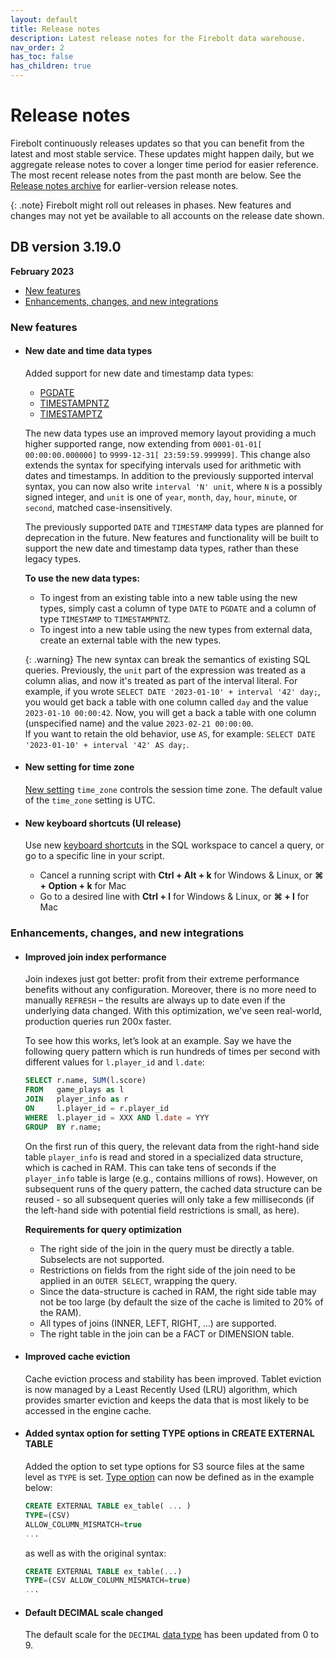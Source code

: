 ```yaml
---
layout: default
title: Release notes
description: Latest release notes for the Firebolt data warehouse.
nav_order: 2
has_toc: false
has_children: true
---
```


# Release notes

Firebolt continuously releases updates so that you can benefit from the latest and most stable service. These updates might happen daily, but we aggregate release notes to cover a longer time period for easier reference. The most recent release notes from the past month are below. See the [Release notes archive](../release-notes/release-notes-archive.md) for earlier-version release notes.

{: .note}
Firebolt might roll out releases in phases. New features and changes may not yet be available to all accounts on the release date shown.

## DB version 3.19.0 
**February 2023**

* [New features](#new-features)
* [Enhancements, changes, and new integrations](#enhancements-changes-and-new-integrations)

### New features

* #### <!--- FIR-16297 —-->New date and time data types

  Added support for new date and timestamp data types:

  * [PGDATE](../general-reference/date-data-type.md)
  * [TIMESTAMPNTZ](../general-reference/timestampntz-data-type.md)
  * [TIMESTAMPTZ](../general-reference/timestamptz-data-type.md)

  The new data types use an improved memory layout providing a much higher supported range, now extending from `0001-01-01[ 00:00:00.000000]` to `9999-12-31[ 23:59:59.999999]`. This change also extends the syntax for specifying intervals used for arithmetic with dates and timestamps. In addition to the previously supported interval syntax, you can now also write `interval 'N' unit`, where `N` is a possibly signed integer, and `unit` is one of `year`, `month`, `day`, `hour`, `minute`, or `second`, matched case-insensitively.

  The previously supported `DATE` and `TIMESTAMP` data types are planned for deprecation in the future. New features and functionality will be built to support the new date and timestamp data types, rather than these legacy types. 
  
  **To use the new data types:**
  * To ingest from an existing table into a new table using the new types, simply cast a column of type `DATE` to `PGDATE` and a column of type `TIMESTAMP` to `TIMESTAMPNTZ`. 
  * To ingest into a new table using the new types from external data, create an external table with the new types.

  {: .warning}
  The new syntax can break the semantics of existing SQL queries. Previously, the `unit` part of the expression was treated as a column alias, and now it's treated as part of the interval literal. For example, if you wrote `SELECT DATE '2023-01-10' + interval '42' day;`, you would get back a table with one column called `day` and the value `2023-01-10 00:00:42`. Now, you will get a back a table with one column (unspecified name) and the value `2023-02-21 00:00:00`.<br>If you want to retain the old behavior, use `AS`, for example: `SELECT DATE '2023-01-10' + interval '42' AS day;`.

* #### <!--- --->New setting for time zone

  [New setting](../general-reference/system-settings.md#set-time-zone) `time_zone` controls the session time zone. The default value of the `time_zone` setting is UTC.

* #### <!--- FIR-13488, FIR-20666 --->New keyboard shortcuts (UI release)

  Use new [keyboard shortcuts](../using-the-sql-workspace/keyboard-shortcuts-for-sql-workspace.md) in the SQL workspace to cancel a query, or go to a specific line in your script.  

    * Cancel a running script with **Ctrl + Alt + k** for Windows & Linux, or **⌘ + Option + k** for Mac
    * Go to a desired line with **Ctrl + l** for Windows & Linux, or **⌘ + l** for Mac
  
### Enhancements, changes, and new integrations

* #### <!--- FIR-16389 —-->Improved join index performance

  Join indexes just got better: profit from their extreme performance benefits without any configuration. Moreover, there is no more need to manually `REFRESH` – the results are always up to date even if the underlying data changed.  With this optimization, we've seen real-world, production queries run 200x faster.

  To see how this works, let’s look at an example. Say we have the following query pattern which is run hundreds of times per second with different values for `l.player_id` and `l.date`:

  ```sql
  SELECT r.name, SUM(l.score) 
  FROM   game_plays as l
  JOIN   player_info as r 
  ON     l.player_id = r.player_id
  WHERE  l.player_id = XXX AND l.date = YYY
  GROUP  BY r.name;
  ```

  On the first run of this query, the relevant data from the right-hand side table `player_info` is read and stored in a specialized data structure, which is cached in RAM. This can take tens of seconds if the `player_info` table is large (e.g., contains millions of rows). However, on subsequent runs of the query pattern, the cached data structure can be reused - so all subsequent queries will only take a few milliseconds (if the left-hand side with potential field restrictions is small, as here).

  **Requirements for query optimization**
    * The right side of the join in the query must be directly a table. Subselects are not supported.
    * Restrictions on fields from the right side of the join need to be applied in an `OUTER SELECT`, wrapping the query.
    * Since the data-structure is cached in RAM, the right side table may not be too large (by default the size of the cache is limited to 20% of the RAM).
    * All types of joins (INNER, LEFT, RIGHT, …) are supported.
    * The right table in the join can be a FACT or DIMENSION table.  


* #### <!--- FIR-11922 —-->Improved cache eviction

  Cache eviction process and stability has been improved. Tablet eviction is now managed by a Least Recently Used (LRU) algorithm, which provides smarter eviction and keeps the data that is most likely to be accessed in the engine cache.

* #### <!--- FIR-17198 —-->Added syntax option for setting TYPE options in CREATE EXTERNAL TABLE
  
  Added the option to set type options for S3 source files at the same level as `TYPE` is set. [Type option](../sql-reference/commands/create-external-table.md#type) can now be defined as in the example below:

  ```sql
  CREATE EXTERNAL TABLE ex_table( ... )
  TYPE=(CSV)
  ALLOW_COLUMN_MISMATCH=true
  ...
  ```

  as well as with the original syntax: 

  ```sql
  CREATE EXTERNAL TABLE ex_table(...)
  TYPE=(CSV ALLOW_COLUMN_MISMATCH=true)
  ...
  ```

* #### <!--- FIR-20566 —-->Default DECIMAL scale changed

  The default scale for the `DECIMAL` [data type](../general-reference/decimal-data-type.md) has been updated from 0 to 9. 






